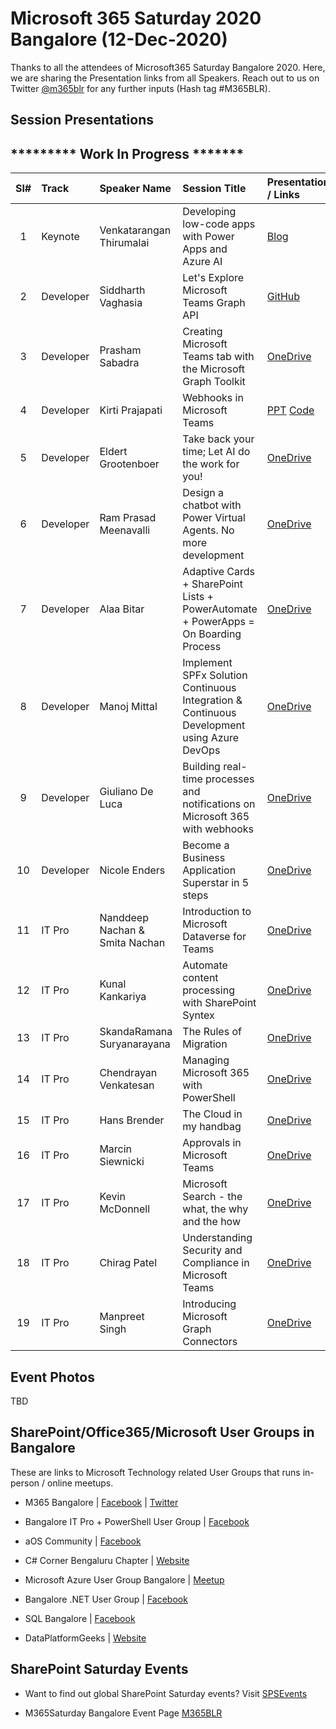 # Microsoft 365 Saturday 2020 Bangalore (12-Dec-2020)

Thanks to all the attendees of Microsoft365 Saturday Bangalore 2020.  Here, we are sharing the Presentation links from all Speakers. Reach out to us on Twitter [@m365blr](https://twitter.com/m365blr "Microsoft365 Bangalore") for any further inputs (Hash tag #M365BLR).

## Session Presentations

## ********* Work In Progress ******* 

| Sl# | Track | Speaker Name | Session Title | Presentation / Links |
|:---:|:------|:-----------|:---------|:------------|
| 1  | Keynote | Venkatarangan Thirumalai | Developing low-code apps with Power Apps and Azure AI | [Blog](https://venkatarangan.com/blog/2020/12/developing-low-code-apps-with-microsoft-power-apps-and-ai-builder/  "Venkatarangan's Personal Blog")  |
| 2  | Developer | Siddharth Vaghasia | Let's Explore Microsoft Teams Graph API | [GitHub](https://github.com/siddharth-vaghasia/public-docs/blob/master/M365BLR-ExploreTeamsAPI-SiddharthVaghasia.pptx "Siddharth Vaghasia's Personal GitHub") |
| 3  | Developer | Prasham Sabadra | Creating Microsoft Teams tab with the Microsoft Graph Toolkit | [OneDrive](https://github.com/mstechcomin "TBD") |
| 4  | Developer | Kirti Prajapati | Webhooks in Microsoft Teams | [PPT](https://drive.google.com/file/d/1ug3UasxPoXeWjfp5oIZbRTTiz8z0FeLX/view?usp=sharing "Presentation") [Code](https://github.com/mstechcomin/m365-saturday-2020-blr/blob/main/code/OutgoingWHSample.zip "Code") |
| 5  | Developer | Eldert Grootenboer | Take back your time; Let AI do the work for you! | [OneDrive](https://github.com/mstechcomin "TBD") |
| 6  | Developer | Ram Prasad Meenavalli | Design a chatbot with Power Virtual Agents. No more development | [OneDrive](https://github.com/mstechcomin "TBD") |
| 7  | Developer | Alaa Bitar | Adaptive Cards + SharePoint Lists + PowerAutomate + PowerApps = On Boarding Process | [OneDrive](https://github.com/mstechcomin "TBD") |
| 8  | Developer | Manoj Mittal | Implement SPFx Solution Continuous Integration & Continuous Development using Azure DevOps | [OneDrive](https://github.com/mstechcomin "TBD") |
| 9  | Developer | Giuliano De Luca | Building real-time processes and notifications on Microsoft 365 with webhooks | [OneDrive](https://github.com/mstechcomin "TBD") |
| 10 | Developer | Nicole Enders | Become a Business Application Superstar in 5 steps | [OneDrive](https://github.com/mstechcomin "TBD") |
| 11 | IT Pro | Nanddeep Nachan & Smita Nachan | Introduction to Microsoft Dataverse for Teams | [OneDrive](https://github.com/mstechcomin "TBD") |
| 12 | IT Pro | Kunal Kankariya | Automate content processing with SharePoint Syntex | [OneDrive](https://github.com/mstechcomin "TBD") |
| 13 | IT Pro | SkandaRamana Suryanarayana | The Rules of Migration | [OneDrive](https://github.com/mstechcomin "TBD") |
| 14 | IT Pro | Chendrayan Venkatesan | Managing Microsoft 365 with PowerShell | [OneDrive](https://github.com/mstechcomin "TBD") |
| 15 | IT Pro | Hans Brender | The Cloud in my handbag | [OneDrive](https://github.com/mstechcomin "TBD") |
| 16 | IT Pro | Marcin Siewnicki | Approvals in Microsoft Teams | [OneDrive](https://github.com/mstechcomin "TBD") |
| 17 | IT Pro | Kevin McDonnell | Microsoft Search - the what, the why and the how | [OneDrive](https://github.com/mstechcomin "TBD") |
| 18 | IT Pro | Chirag Patel | Understanding Security and Compliance in Microsoft Teams | [OneDrive](https://github.com/mstechcomin "TBD") |
| 19 | IT Pro | Manpreet Singh | Introducing Microsoft Graph Connectors | [OneDrive](https://github.com/mstechcomin "TBD") |


## Event Photos
TBD 

## SharePoint/Office365/Microsoft User Groups in Bangalore
These are links to Microsoft Technology related User Groups that runs in-person / online meetups.
* M365 Bangalore | [Facebook](https://www.facebook.com/groups/m365blr/ "Facebook") | [Twitter](https://twitter.com/m365blr "Twitter")

* Bangalore IT Pro + PowerShell User Group | [Facebook](https://www.facebook.com/groups/psbug/ "Facebook")

* aOS Community | [Facebook](https://www.facebook.com/aosComm/ "Facebook")

* C# Corner Bengaluru Chapter | [Website](https://www.c-sharpcorner.com/chapters/bengaluru-chapter "C# Corner Bengaluru Chapter")

* Microsoft Azure User Group Bangalore | [Meetup](https://www.meetup.com/Microsoft-Azure-Bangalore/  "Meetup")

* Bangalore .NET User Group | [Facebook](https://www.facebook.com/groups/BDotNet/  "Facebook")

* SQL Bangalore | [Facebook](https://www.facebook.com/groups/SQLBangalore/   "Facebook")

* DataPlatformGeeks | [Website](http://www.dataplatformgeeks.com/ "Website")

## SharePoint Saturday Events

* Want to find out global SharePoint Saturday events? Visit [SPSEvents](http://www.spsevents.org/ "SharePoint Saturdays Home Page")

* M365Saturday Bangalore Event Page [M365BLR](https://www.spsevents.org/event/bangaloresps2020/ "M365BLR 12-Dec-2020")
